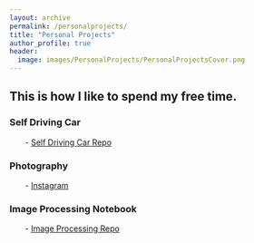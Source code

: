 ```yaml
---
layout: archive
permalink: /personalprojects/
title: "Personal Projects"
author_profile: true
header:
  image: images/PersonalProjects/PersonalProjectsCover.png
---
```

## This is how I like to spend my free time.

### Self Driving Car
&nbsp;&nbsp;&nbsp;&nbsp;&nbsp;&nbsp; - [Self Driving Car Repo](https://github.com/ednmolina/Self-Driving-Cars)

### Photography
&nbsp;&nbsp;&nbsp;&nbsp;&nbsp;&nbsp; - [Instagram](https://www.instagram.com/ednmolina/)

### Image Processing Notebook
&nbsp;&nbsp;&nbsp;&nbsp;&nbsp;&nbsp; - [Image Processing Repo](https://github.com/ednmolina/Image-Processing)
